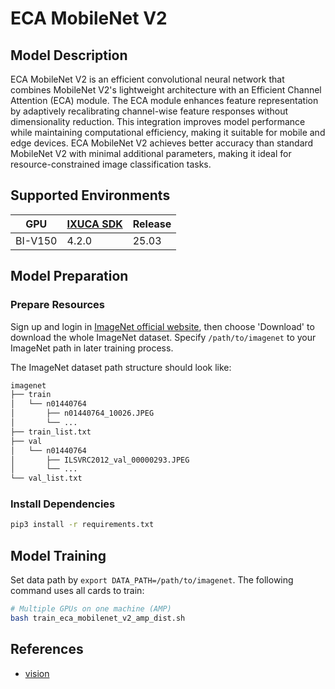# ECA MobileNet V2

## Model Description

ECA MobileNet V2 is an efficient convolutional neural network that combines MobileNet V2's lightweight architecture with
an Efficient Channel Attention (ECA) module. The ECA module enhances feature representation by adaptively recalibrating
channel-wise feature responses without dimensionality reduction. This integration improves model performance while
maintaining computational efficiency, making it suitable for mobile and edge devices. ECA MobileNet V2 achieves better
accuracy than standard MobileNet V2 with minimal additional parameters, making it ideal for resource-constrained image
classification tasks.

## Supported Environments

| GPU    | [IXUCA SDK](https://gitee.com/deep-spark/deepspark#%E5%A4%A9%E6%95%B0%E6%99%BA%E7%AE%97%E8%BD%AF%E4%BB%B6%E6%A0%88-ixuca) | Release |
|--------|-----------|---------|
| BI-V150 | 4.2.0     |  25.03  |

## Model Preparation

### Prepare Resources

Sign up and login in [ImageNet official website](https://www.image-net.org/index.php), then choose 'Download' to
download the whole ImageNet dataset. Specify `/path/to/imagenet` to your ImageNet path in later training process.

The ImageNet dataset path structure should look like:

```bash
imagenet
├── train
│   └── n01440764
│       ├── n01440764_10026.JPEG
│       └── ...
├── train_list.txt
├── val
│   └── n01440764
│       ├── ILSVRC2012_val_00000293.JPEG
│       └── ...
└── val_list.txt
```

### Install Dependencies

```bash
pip3 install -r requirements.txt
```

## Model Training

Set data path by `export DATA_PATH=/path/to/imagenet`. The following command uses all cards to train:

```bash
# Multiple GPUs on one machine (AMP)
bash train_eca_mobilenet_v2_amp_dist.sh
```

## References

- [vision](https://github.com/pytorch/vision/tree/main/references/classification)
